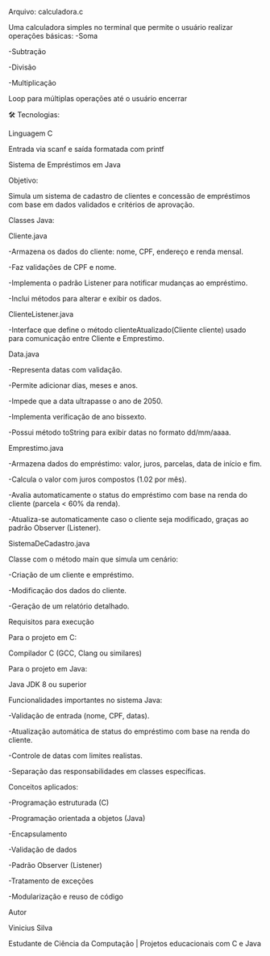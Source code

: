 Arquivo: calculadora.c

Uma calculadora simples no terminal que permite o usuário realizar operações básicas:
-Soma

-Subtração

-Divisão

-Multiplicação

Loop para múltiplas operações até o usuário encerrar

🛠️ Tecnologias:

Linguagem C

Entrada via scanf e saída formatada com printf

Sistema de Empréstimos em Java

Objetivo:

Simula um sistema de cadastro de clientes e concessão de empréstimos com base em dados validados e critérios de aprovação.

Classes Java:

Cliente.java

-Armazena os dados do cliente: nome, CPF, endereço e renda mensal.

-Faz validações de CPF e nome.

-Implementa o padrão Listener para notificar mudanças ao empréstimo.

-Inclui métodos para alterar e exibir os dados.

ClienteListener.java

-Interface que define o método clienteAtualizado(Cliente cliente) usado para comunicação entre Cliente e Emprestimo.

Data.java

-Representa datas com validação.

-Permite adicionar dias, meses e anos.

-Impede que a data ultrapasse o ano de 2050.

-Implementa verificação de ano bissexto.

-Possui método toString para exibir datas no formato dd/mm/aaaa.

Emprestimo.java

-Armazena dados do empréstimo: valor, juros, parcelas, data de início e fim.

-Calcula o valor com juros compostos (1.02 por mês).

-Avalia automaticamente o status do empréstimo com base na renda do cliente (parcela < 60% da renda).

-Atualiza-se automaticamente caso o cliente seja modificado, graças ao padrão Observer (Listener).

SistemaDeCadastro.java

Classe com o método main que simula um cenário:

-Criação de um cliente e empréstimo.

-Modificação dos dados do cliente.

-Geração de um relatório detalhado.

Requisitos para execução

Para o projeto em C:

Compilador C (GCC, Clang ou similares)

Para o projeto em Java:

Java JDK 8 ou superior

Funcionalidades importantes no sistema Java:

-Validação de entrada (nome, CPF, datas).

-Atualização automática de status do empréstimo com base na renda do cliente.

-Controle de datas com limites realistas.

-Separação das responsabilidades em classes específicas.

Conceitos aplicados:

-Programação estruturada (C)

-Programação orientada a objetos (Java)

-Encapsulamento

-Validação de dados

-Padrão Observer (Listener)

-Tratamento de exceções

-Modularização e reuso de código

Autor

Vinicius Silva

Estudante de Ciência da Computação | Projetos educacionais com C e Java

